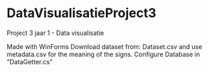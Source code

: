 # DataVisualisatieProject3
Project 3 jaar 1 - Data visualisatie

Made with WinForms
Download dataset from: Dataset.csv and use metadata.csv for the meaning of the signs.
Configure Database in "DataGetter.cs"
